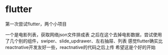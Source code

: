 # flutter
第一次尝试flutter，两个小项目

一个是电影列表，获取网络json文件排成表
之后在这个去掉电影数据，尝试使用了几个别的组件，swiper、slide_updrawer、左右抽屉、列表
感觉flutter确实比reactnative开发友好一些，reactnative的代码之后上传
希望这是个好的开始
